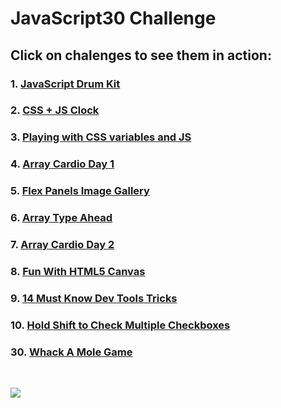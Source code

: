# JavaScript30 Challenge

## Click on chalenges to see them in action:
### 1.  [JavaScript Drum Kit](https://farukljuca.github.io/javascript30/javascript-drum-kit)
### 2.  [CSS + JS Clock](https://farukljuca.github.io/javascript30/css-js-clock)
### 3.  [Playing with CSS variables and JS](https://farukljuca.github.io/javascript30/playing-with-css-variables-and-js)
### 4.  [Array Cardio Day 1](https://farukljuca.github.io/javascript30/array-cardio-day-1/)
### 5.  [Flex Panels Image Gallery](https://farukljuca.github.io/javascript30/flex-panels-image-gallery)
### 6.  [Array Type Ahead](https://farukljuca.github.io/javascript30/ajax-type-ahead)
### 7.  [Array Cardio Day 2](https://farukljuca.github.io/javascript30/array-cardio-day-2/)
### 8.  [Fun With HTML5 Canvas](https://farukljuca.github.io/javascript30/fun-with-html5-canvas)
### 9.  [14 Must Know Dev Tools Tricks](https://farukljuca.github.io/javascript30/just-video)
### 10. [Hold Shift to Check Multiple Checkboxes](https://farukljuca.github.io/javascript30/hold_shift_to_check_multiple_checkboxes)

### 30. [Whack A Mole Game](https://farukljuca.github.io/javascript30/whack-a-mole/)

&nbsp;
&nbsp;
&nbsp;

![](https://javascript30.com/images/JS3-social-share.png)